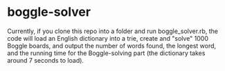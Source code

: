 boggle-solver
=============

Currently, if you clone this repo into a folder and run boggle_solver.rb, the code will load an English dictionary into a trie, create and "solve" 1000 Boggle boards, and output the number of words found, the longest word, and the running time for the Boggle-solving part (the dictionary takes around 7 seconds to load).

